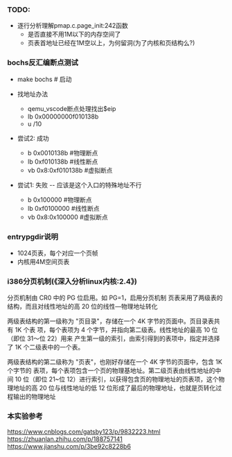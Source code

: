 ### TODO:
* 逐行分析理解pmap.c.page_init:242函数
    * 是否直接不用1M以下的内存空间了
    * 页表首地址已经在1M空以上，为何留洞(为了内核和页结构么?)

### bochs反汇编断点测试
* make bochs                    # 启动

* 找地址办法
    * qemu_vscode断点处理找出$eip
    * lb 0x00000000f010138b
    * u /10

* 尝试2: 成功
    * b  0x0010138b             #物理断点
    * lb 0xf010138b             #线性断点
    * vb 0x8:0xf010138b         #虚拟断点

* 尝试1: 失败 -- 应该是这个入口的特殊地址不行
    * b  0x100000               #物理断点
    * lb 0xf0100000             #线性断点
    * vb 0x8:0x100000           #虚拟断点

### entrypgdir说明
* 1024页表，每个对应一个页帧
* 内核用4M空间页表

### i386分页机制(《深入分析linux内核:2.4》)
  分页机制由 CR0 中的 PG 位启用。如 PG=1，启用分页机制
  页表采用了两级表的结构，而且对线性地址的高 20 位的线性—物理地址转化

  两级表结构的第一级称为 "页目录"，存储在一个 4K 字节的页面中。页目录表共有 1K 个表
项，每个表项为 4 个字节，并指向第二级表。线性地址的最高 10 位（即位 31～位 22）用来
产生第一级的索引，由索引得到的表项中，指定并选择了 1K 个二级表中的一个表。

  两级表结构的第二级称为 "页表"，也刚好存储在一个 4K 字节的页面中，包含 1K 个字节的
表项，每个表项包含一个页的物理基地址。第二级页表由线性地址的中间 10 位（即位 21~位
12）进行索引，以获得包含页的物理地址的页表项，这个物理地址的高 20 位与线性地址的低
12 位形成了最后的物理地址，也就是页转化过程输出的物理地址

### 本实验参考
https://www.cnblogs.com/gatsby123/p/9832223.html 
https://zhuanlan.zhihu.com/p/188757141
https://www.jianshu.com/p/3be92c8228b6